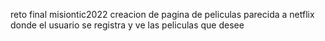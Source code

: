 reto final misiontic2022
creacion de pagina de peliculas parecida a netflix donde el usuario se registra y ve las peliculas que desee
